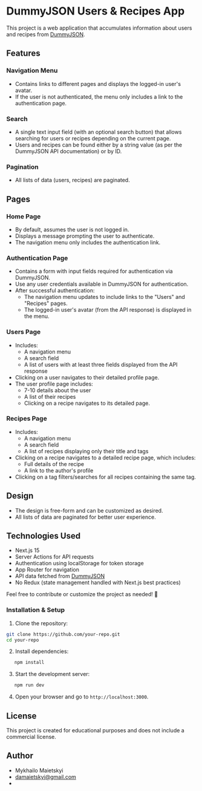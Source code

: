 # DummyJSON Users & Recipes App

This project is a web application that accumulates information about users and recipes from [DummyJSON](https://dummyjson.com/docs).

## Features

### Navigation Menu
- Contains links to different pages and displays the logged-in user's avatar.
- If the user is not authenticated, the menu only includes a link to the authentication page.

### Search
- A single text input field (with an optional search button) that allows searching for users or recipes depending on the current page.
- Users and recipes can be found either by a string value (as per the DummyJSON API documentation) or by ID.

### Pagination
- All lists of data (users, recipes) are paginated.

## Pages

### Home Page
- By default, assumes the user is not logged in.
- Displays a message prompting the user to authenticate.
- The navigation menu only includes the authentication link.

### Authentication Page
- Contains a form with input fields required for authentication via DummyJSON.
- Use any user credentials available in DummyJSON for authentication.
- After successful authentication:
    - The navigation menu updates to include links to the "Users" and "Recipes" pages.
    - The logged-in user's avatar (from the API response) is displayed in the menu.

### Users Page
- Includes:
    - A navigation menu
    - A search field
    - A list of users with at least three fields displayed from the API response
- Clicking on a user navigates to their detailed profile page.
- The user profile page includes:
    - 7-10 details about the user
    - A list of their recipes
    - Clicking on a recipe navigates to its detailed page.

### Recipes Page
- Includes:
    - A navigation menu
    - A search field
    - A list of recipes displaying only their title and tags
- Clicking on a recipe navigates to a detailed recipe page, which includes:
    - Full details of the recipe
    - A link to the author's profile
- Clicking on a tag filters/searches for all recipes containing the same tag.

## Design
- The design is free-form and can be customized as desired.
- All lists of data are paginated for better user experience.

## Technologies Used
- Next.js 15
- Server Actions for API requests
- Authentication using localStorage for token storage
- App Router for navigation
- API data fetched from [DummyJSON](https://dummyjson.com)
- No Redux (state management handled with Next.js best practices)

Feel free to contribute or customize the project as needed! 🚀

### Installation & Setup

1. Clone the repository:
```sh
git clone https://github.com/your-repo.git
cd your-repo
```
2. Install dependencies:
```sh
   npm install
```
3. Start the development server:
```sh
   npm run dev
```
4. Open your browser and go to 
`http://localhost:3000`.

## License
This project is created for educational purposes and does not include a commercial license.

## Author
- Mykhailo Maietskyi
- damaietskyi@gmail.com
- 